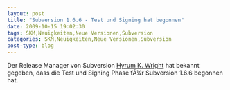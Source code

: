 ```yaml
---
layout: post
title: "Subversion 1.6.6 - Test und Signing hat begonnen"
date: 2009-10-15 19:02:30
tags: SKM,Neuigkeiten,Neue Versionen,Subversion
categories: SKM,Neuigkeiten,Neue Versionen,Subversion
post-type: blog
---
```

Der Release Manager von Subversion <a href="http://www.nabble.com/1.6.6-up-for-signing-testing-td25911900.html">Hyrum K. Wright</a> hat bekannt gegeben, dass die Test und Signing Phase fÃ¼r Subversion 1.6.6 begonnen hat.